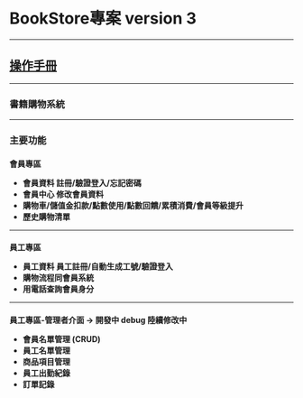# BookStore專案 version 3
<hr>

## [操作手冊](操作手冊.pdf)
<hr>
<h3>書籍購物系統
<hr>
<h3>主要功能
<h4>會員專區 <br>
     <ul>
       <li>會員資料 註冊/驗證登入/忘記密碼</li>
       <li>會員中心 修改會員資料</li>
       <li>購物車/儲值金扣款/點數使用/點數回饋/累積消費/會員等級提升</li>
       <li>歷史購物清單</li>
    </ul>
<hr>
<h4>員工專區 <br>
  <ul>
      <li>員工資料 員工註冊/自動生成工號/驗證登入</li>
      <li>購物流程同會員系統</li>
      <li>用電話查詢會員身分</li>

  </ul>
<hr>
  
<h4>員工專區-管理者介面 -> 開發中 debug 陸續修改中 <br>
  <ul>
      <li>會員名單管理 (CRUD) </li>
      <li>員工名單管理 </li>
      <li>商品項目管理 </li>
      <li>員工出勤紀錄 </li>
      <li>訂單記錄 </li>
  </ul>
